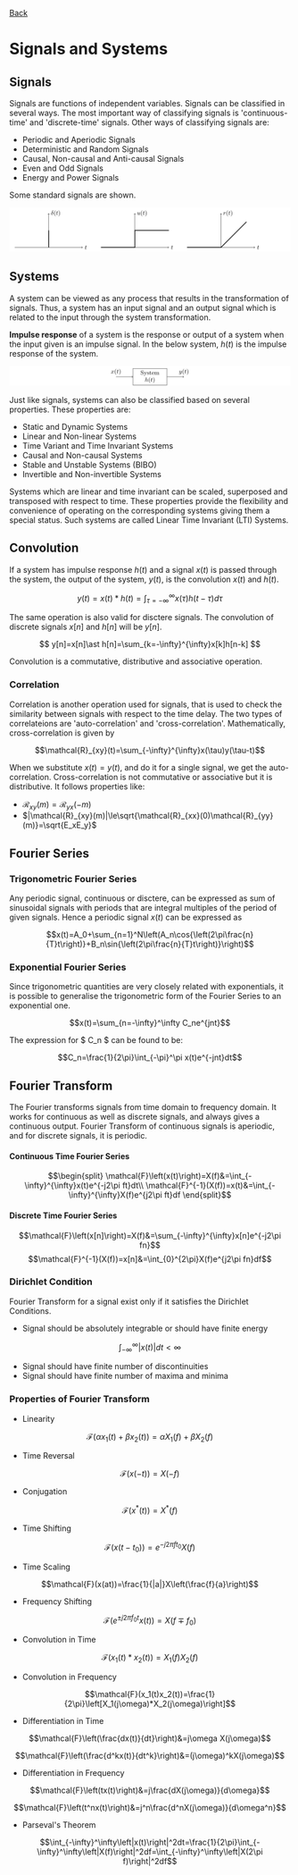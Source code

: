 [Back](../../contents.md)
# Signals and Systems

## Signals
Signals are functions of independent variables. Signals can be classified in several ways. The most important way of classifying signals is 'continuous-time' and 'discrete-time' signals. Other ways of classifying signals are:
- Periodic and Aperiodic Signals
- Deterministic and Random Signals
- Causal, Non-causal and Anti-causal Signals
- Even and Odd Signals
- Energy and Power Signals

Some standard signals are shown.

![standard_signals](standard_signals.svg)

## Systems
A system can be viewed as any process that results in the transformation of signals. Thus, a system has an input signal and an output signal which is related to the input through the system transformation.

**Impulse response** of a system is the response or output of a system when the input given is an impulse signal. In the below system, $h(t)$ is the impulse response of the system.

![system](system.svg)

Just like signals, systems can also be classified based on several properties. These properties are:
- Static and Dynamic Systems
- Linear and Non-linear Systems
- Time Variant and Time Invariant Systems
- Causal and Non-causal Systems
- Stable and Unstable Systems (BIBO)
- Invertible and Non-invertible Systems

Systems which are linear and time invariant can be scaled, superposed and transposed with respect to time. These properties provide the flexibility and convenience of operating on the corresponding systems giving them a special status. Such systems are called Linear Time Invariant (LTI) Systems.

## Convolution
If a system has impulse response $h(t)$ and a signal $x(t)$ is passed through the system, the output of the system, $y(t)$, is the convolution $x(t)$ and $h(t)$.

$$y(t)=x(t)\ast h(t)=\int_{\tau=-\infty}^{\infty}x(\tau)h(t-\tau)d\tau$$

The same operation is also valid for disctere signals. The convolution of discrete signals $x[n]$ and $h[n]$ will be $y[n]$.

$$
y[n]=x[n]\ast h[n]=\sum_{k=-\infty}^{\infty}x[k]h[n-k]
$$

Convolution is a commutative, distributive and associative operation.

### Correlation
Correlation is another operation used for signals, that is used to check the similarity between signals with respect to the time delay. The two types of correlateions are 'auto-correlation' and 'cross-correlation'. Mathematically, cross-correlation is given by

$$\mathcal{R}_{xy}(t)=\sum_{-\infty}^{\infty}x(\tau)y(\tau-t)$$

When we substitute $x(t)=y(t)$, and do it for a single signal, we get the auto-correlation. Cross-correlation is not commutative or associative but it is distributive. It follows properties like:
- $\mathcal{R}_{xy}(m)= \mathcal{R}_{yx}(-m)$
- $|\mathcal{R}_{xy}(m)|\le\sqrt{\mathcal{R}_{xx}(0)\mathcal{R}_{yy}(m)}=\sqrt{E_xE_y}$

## Fourier Series
### Trigonometric Fourier Series
Any periodic signal, continuous or disctere, can be expressed as sum of sinusoidal signals with periods that are integral multiples of the period of given signals. Hence a periodic signal $x(t)$ can be expressed as

$$x(t)=A_0+\sum_{n=1}^N\left(A_n\cos{\left(2\pi\frac{n}{T}t\right)}+B_n\sin{\left(2\pi\frac{n}{T}t\right)}\right)$$

### Exponential Fourier Series
Since trigonometric quantities are very closely related with exponentials, it is possible to generalise the trigonometric form of the Fourier Series to an exponential one.

$$x(t)=\sum_{n=-\infty}^\infty C_ne^{jnt}$$

The expression for $ C_n $ can be found to be:

$$C_n=\frac{1}{2\pi}\int_{-\pi}^\pi x(t)e^{-jnt}dt$$

## Fourier Transform
The Fourier transforms signals from time domain to frequency domain. It works for continuous as well as discrete signals, and always gives a continuous output. Fourier Transform of continuous signals is aperiodic, and for discrete signals, it is periodic.

#### Continuous Time Fourier Series
$$\begin{split}
\mathcal{F}\left(x(t)\right)=X(f)&=\int_{-\infty}^{\infty}x(t)e^{-j2\pi ft}dt\\
\mathcal{F}^{-1}(X(f))=x(t)&=\int_{-\infty}^{\infty}X(f)e^{j2\pi ft}df
\end{split}$$

#### Discrete Time Fourier Series
$$\mathcal{F}\left(x[n]\right)=X(f)&=\sum_{-\infty}^{\infty}x[n]e^{-j2\pi fn}$$
$$\mathcal{F}^{-1}(X(f))=x[n]&=\int_{0}^{2\pi}X(f)e^{j2\pi fn}df$$

### Dirichlet Condition
Fourier Transform for a signal exist only if it satisfies the Dirichlet Conditions.
- Signal should be absolutely integrable or should have finite energy

$$ \int_{-\infty}^\infty|x(t)|dt<\infty $$

- Signal should have finite number of discontinuities
- Signal should have finite number of maxima and minima

### Properties of Fourier Transform
- Linearity

$$\mathcal{F}\left(\alpha x_1(t)+\beta x_2(t)\right)=\alpha X_1(f)+\beta X_2(f)$$

- Time Reversal

$$\mathcal{F}(x(-t))=X(-f)$$

- Conjugation

$$\mathcal{F}(x^\ast(t))=X^\ast(f)$$

- Time Shifting

$$\mathcal{F}(x(t-t_0))=e^{-j2\pi ft_0}X(f)$$

- Time Scaling

$$\mathcal{F}(x(at))=\frac{1}{|a|}X\left(\frac{f}{a}\right)$$

- Frequency Shifting

$$\mathcal{F}(e^{\pm j2\pi f_0t}x(t))=X(f\mp f_0)$$

- Convolution in Time

$$\mathcal{F}(x_1(t)*x_2(t))=X_1(f)X_2(f)$$

- Convolution in Frequency

$$\mathcal{F}(x_1(t)x_2(t))=\frac{1}{2\pi}\left[X_1(j\omega)*X_2(j\omega)\right]$$

- Differentiation in Time

$$\mathcal{F}\left(\frac{dx(t)}{dt}\right)&=j\omega X(j\omega)$$

$$\mathcal{F}\left(\frac{d^kx(t)}{dt^k}\right)&=(j\omega)^kX(j\omega)$$

- Differentiation in Frequency

$$\mathcal{F}\left(tx(t)\right)&=j\frac{dX(j\omega)}{d\omega}$$

$$\mathcal{F}\left(t^nx(t)\right)&=j^n\frac{d^nX(j\omega)}{d\omega^n}$$

- Parseval's Theorem

$$\int_{-\infty}^\infty\left|x(t)\right|^2dt=\frac{1}{2\pi}\int_{-\infty}^\infty\left|X(f)\right|^2df=\int_{-\infty}^\infty\left|X(2\pi f)\right|^2df$$
